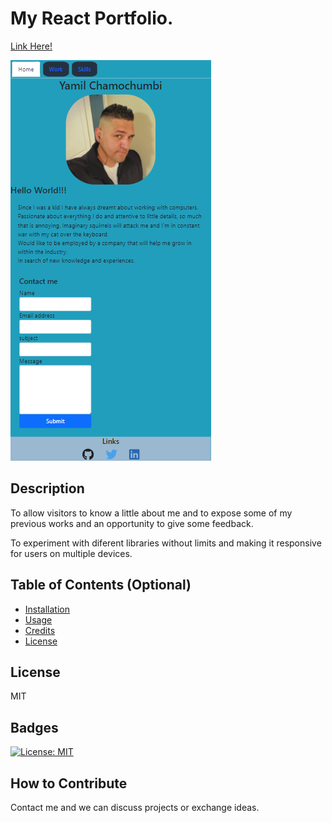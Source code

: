 
  
# My React Portfolio.
[Link Here!](https://61aaec1d82bd810008661dba--yamchamreact.netlify.app/)



![Screenshot of Portfolio.](./public/RePort.png)
## Description

 To allow visitors to know a little about me and to expose some of my previous works and an opportunity to give some feedback.
 
 
 To experiment with diferent libraries without limits and making it responsive for users on multiple devices.


## Table of Contents (Optional)

- [Installation](#installation)
- [Usage](#usage)
- [Credits](#credits)
- [License](#license)




## License

 MIT

## Badges

 [![License: MIT](https://img.shields.io/badge/License-MIT-yellow.svg)](https://opensource.org/licenses/MIT)


## How to Contribute

 Contact me and we can discuss projects or exchange ideas.


